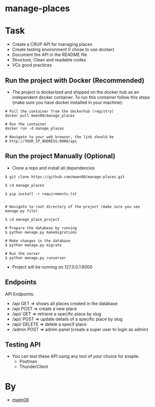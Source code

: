 # manage-places

# Task
- Create a CRUP API for managing places
- Create testing environment (I chose to use docker)
- Document the API in the README file
- Structure, Clean and readable codes
- VCs good practices


## Run the project with Docker (Recommended)
- The project is dockerized and shipped on the docker hub as an independent docker container. To run this container follow this steps (make sure you have docker installed in your machine):

```
# Pull the container from the dockerhub (registry)
docker pull maen08/manage_places

# Run the container
docker run -d manage_places

# Navigate to your web browser, the link should be
# http://YOUR_IP_ADDRESS:8000/api

```


## Run the project Manually (Optional)
- Clone a repo and install all dependencies
```
$ git clone https://github.com/maen08/manage-places.git

$ cd manage_places

$ pip install -r requirements.txt 


# Navigate to root directory of the project (make sure you see manage.py file)

$ cd manage_place_project

# Prepare the database by running
$ python manage.py makemigrations

# Make changes in the database
$ python manage.py migrate

# Run the server
$ python manage.py runserver
```

- Project will be running on 127.0.0.1:8000


## Endpoints
API Endpoints:

- /api                   GET                => shows all places created in the database
- /api                   POST               => create a new place
- /api/<slug>            GET                => retrieve a specific place by slug
- /api/<slug>            POST               => update details of a specific place by slug
- /api/<slug>            DELETE             => delete a specif place
- /admin                 POST               => admin panel (create a super user to login as admin)


## Testing API
- You can test these API using any tool of your choice for exaple:
    - Postman
    - ThunderClient



# By
- [maen08](https://github.com/maen08)